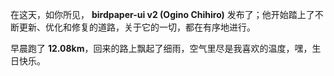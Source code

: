 
在这天，如你所见， **birdpaper-ui v2 (Ogino Chihiro)** 发布了；他开始踏上了不断更新、优化和修复的道路，关于它的一切，都在有序地进行。

早晨跑了 **12.08km**，回来的路上飘起了细雨，空气里尽是我喜欢的温度，嘿，生日快乐。